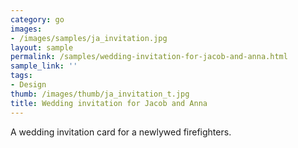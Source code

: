 ```yaml
---
category: go
images:
- /images/samples/ja_invitation.jpg
layout: sample
permalink: /samples/wedding-invitation-for-jacob-and-anna.html
sample_link: ''
tags:
- Design
thumb: /images/thumb/ja_invitation_t.jpg
title: Wedding invitation for Jacob and Anna
---
```

A wedding invitation card for a newlywed firefighters.